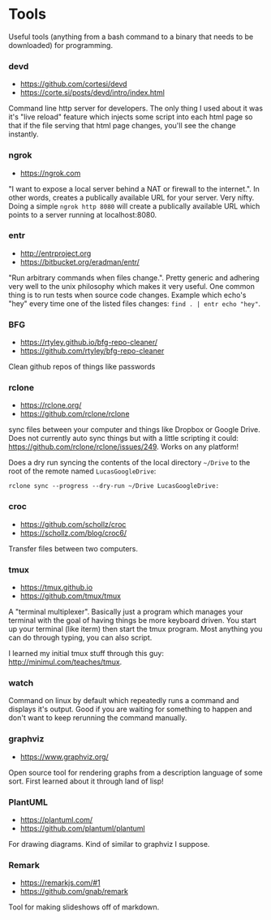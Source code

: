 # Tools

Useful tools (anything from a bash command to a binary that needs to
be downloaded) for programming.

### devd

- https://github.com/cortesi/devd
- https://corte.si/posts/devd/intro/index.html

Command line http server for developers. The only thing I used about it was
it's "live reload" feature which injects some script into each html page so
that if the file serving that html page changes, you'll see the change
instantly.

### ngrok

- https://ngrok.com

"I want to expose a local server behind a NAT or firewall to the
internet.". In other words, creates a publically available URL for
your server. Very nifty. Doing a simple `ngrok http 8080` will create
a publically available URL which points to a server running at
localhost:8080.

### entr

- http://entrproject.org
- https://bitbucket.org/eradman/entr/

"Run arbitrary commands when files change.". Pretty generic and adhering very
well to the unix philosophy which makes it very useful. One common thing is to
run tests when source code changes. Example which echo's "hey" every time one
of the listed files changes: `find . | entr echo "hey"`.

### BFG

- https://rtyley.github.io/bfg-repo-cleaner/
- https://github.com/rtyley/bfg-repo-cleaner

Clean github repos of things like passwords

### rclone

- https://rclone.org/
- https://github.com/rclone/rclone

sync files between your computer and things like Dropbox or Google
Drive. Does not currently auto sync things but with a little scripting
it could: https://github.com/rclone/rclone/issues/249. Works on any
platform!

Does a dry run syncing the contents of the local directory `~/Drive`
to the root of the remote named `LucasGoogleDrive`:

`rclone sync --progress --dry-run ~/Drive LucasGoogleDrive:`

### croc

- https://github.com/schollz/croc
- https://schollz.com/blog/croc6/

Transfer files between two computers.

### tmux

- https://tmux.github.io
- https://github.com/tmux/tmux

A "terminal multiplexer". Basically just a program which manages your terminal
with the goal of having things be more keyboard driven. You start up your
terminal (like iterm) then start the tmux program. Most anything you can do
through typing, you can also script.

I learned my initial tmux stuff through this guy:
http://minimul.com/teaches/tmux.

### watch

Command on linux by default which repeatedly runs a command and
displays it's output. Good if you are waiting for something to happen
and don't want to keep rerunning the command manually.

### graphviz

- https://www.graphviz.org/

Open source tool for rendering graphs from a description language of
some sort. First learned about it through land of lisp!

### PlantUML

- https://plantuml.com/
- https://github.com/plantuml/plantuml

For drawing diagrams. Kind of similar to graphviz I suppose.

### Remark

- https://remarkjs.com/#1
- https://github.com/gnab/remark

Tool for making slideshows off of markdown.
